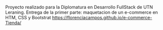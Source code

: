 Proyecto realizado para la Diplomatura en Desarrollo FullStack de UTN Leraning. Entrega de la primer parte: maquetacion de un e-commerce en HTM, CSS y Bootstrat
https://florenciacampos.github.io/e-commerce-Tienda/
